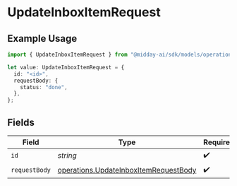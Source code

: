 # UpdateInboxItemRequest

## Example Usage

```typescript
import { UpdateInboxItemRequest } from "@midday-ai/sdk/models/operations";

let value: UpdateInboxItemRequest = {
  id: "<id>",
  requestBody: {
    status: "done",
  },
};
```

## Fields

| Field                                                                                          | Type                                                                                           | Required                                                                                       | Description                                                                                    |
| ---------------------------------------------------------------------------------------------- | ---------------------------------------------------------------------------------------------- | ---------------------------------------------------------------------------------------------- | ---------------------------------------------------------------------------------------------- |
| `id`                                                                                           | *string*                                                                                       | :heavy_check_mark:                                                                             | N/A                                                                                            |
| `requestBody`                                                                                  | [operations.UpdateInboxItemRequestBody](../../models/operations/updateinboxitemrequestbody.md) | :heavy_check_mark:                                                                             | N/A                                                                                            |